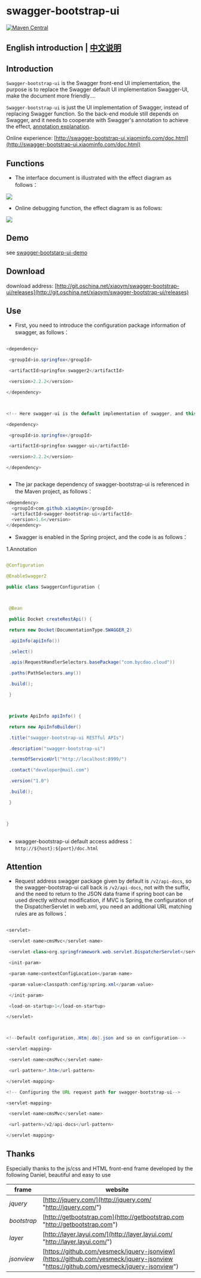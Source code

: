 swagger-bootstrap-ui
=========================
[![Maven Central](https://maven-badges.herokuapp.com/maven-central/com.github.xiaoymin/swagger-bootstrap-ui/badge.svg)](https://maven-badges.herokuapp.com/maven-central/com.github.xiaoymin/swagger-bootstrap-ui)

## English introduction | [中文说明](README_zh.md)

## Introduction

`Swagger-bootstrap-ui` is the Swagger front-end UI implementation, the purpose is to replace the Swagger default UI implementation Swagger-UI, make the document more friendly....

`Swagger-bootstrap-ui` is just the UI implementation of Swagger, instead of replacing Swagger function. So the back-end module still depends on Swagger, and it needs to cooperate with Swagger's annotation to achieve the effect, [annotation explanation](swagger-annotation.md).

Online experience: [http://swagger-bootstrap-ui.xiaominfo.com/doc.html](http://swagger-bootstrap-ui.xiaominfo.com/doc.html)

## Functions


* The interface document is illustrated with the effect diagram as follows：



![](https://static.oschina.net/uploads/space/2018/0716/075136_60JO_254762.png)

* Online debugging function, the effect diagram is as follows:

![](https://static.oschina.net/uploads/space/2018/0716/075225_WazR_254762.png)

## 

## Demo

see [swagger-bootstarp-ui-demo](http://git.oschina.net/xiaoym/swagger-bootstrap-ui-demo)

## Download

download address: [http://git.oschina.net/xiaoym/swagger-bootstrap-ui/releases](http://git.oschina.net/xiaoym/swagger-bootstrap-ui/releases)

## Use

* First, you need to introduce the configuration package information of swagger, as follows：



```java

<dependency>

 <groupId>io.springfox</groupId>

 <artifactId>springfox-swagger2</artifactId>

 <version>2.2.2</version>

</dependency>



<!-- Here swagger-ui is the default implementation of swagger, and this jar can be replaced with the following swagger-bootstrap-ui substitution--->

<dependency>

 <groupId>io.springfox</groupId>

 <artifactId>springfox-swagger-ui</artifactId>

 <version>2.2.2</version>

</dependency>



```






* The jar package dependency of swagger-bootstrap-ui is referenced in the Maven project, as follows：



```java
<dependency>
  <groupId>com.github.xiaoymin</groupId>
  <artifactId>swagger-bootstrap-ui</artifactId>
  <version>1.6</version>
</dependency>
```



* Swagger is enabled in the Spring project, and the code is as follows：


1.Annotation

```java

@Configuration

@EnableSwagger2

public class SwaggerConfiguration {



 @Bean

 public Docket createRestApi() {

 return new Docket(DocumentationType.SWAGGER_2)

 .apiInfo(apiInfo())

 .select()

 .apis(RequestHandlerSelectors.basePackage("com.bycdao.cloud"))

 .paths(PathSelectors.any())

 .build();

 }



 private ApiInfo apiInfo() {

 return new ApiInfoBuilder()

 .title("swagger-bootstrap-ui RESTful APIs")

 .description("swagger-bootstrap-ui")

 .termsOfServiceUrl("http://localhost:8999/")

 .contact("developer@mail.com")

 .version("1.0")

 .build();

 }



}



```



* swagger-bootstrap-ui default access address：`http://${host}:${port}/doc.html`



## Attention



* Request address swagger package given by default is `/v2/api-docs`, so the swagger-bootstrap-ui call back is `/v2/api-docs`, not with the suffix, and the need to return to the JSON data frame if spring boot can be used directly without modification, if MVC is Spring, the configuration of the DispatcherServlet in web.xml, you need an additional URL matching rules are as follows：



```java

<servlet>

 <servlet-name>cmsMvc</servlet-name>

 <servlet-class>org.springframework.web.servlet.DispatcherServlet</servlet-class>

 <init-param>

 <param-name>contextConfigLocation</param-name>

 <param-value>classpath:config/spring.xml</param-value>

 </init-param>

 <load-on-startup>1</load-on-startup>

</servlet>



<!--Default configuration,.Htm|.do|.json and so on configuration-->

<servlet-mapping>

 <servlet-name>cmsMvc</servlet-name>

 <url-pattern>*.htm</url-pattern>

</servlet-mapping>

<!-- Configuring the URL request path for swagger-bootstrap-ui-->

<servlet-mapping>

 <servlet-name>cmsMvc</servlet-name>

 <url-pattern>/v2/api-docs</url-pattern>

</servlet-mapping>

```
## Thanks

Especially thanks to the js/css and HTML front-end frame developed by the following Daniel, beautiful and easy to use

| frame       | website                                  |
| ----------- | ---------------------------------------- |
| *jquery*    | [http://jquery.com/](http://jquery.com/ "http://jquery.com/") |
| *bootstrap* | [http://getbootstrap.com](http://getbootstrap.com "http://getbootstrap.com") |
| *layer*     | [http://layer.layui.com/](http://layer.layui.com/ "http://layer.layui.com/") |
| *jsonview*  | [https://github.com/yesmeck/jquery-jsonview](https://github.com/yesmeck/jquery-jsonview "https://github.com/yesmeck/jquery-jsonview") |